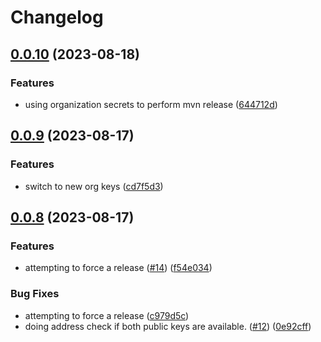# Changelog

## [0.0.10](https://github.com/cardano-foundation/cip30-data-signature-parser/compare/v0.0.9...v0.0.10) (2023-08-18)


### Features

* using organization secrets to perform mvn release ([644712d](https://github.com/cardano-foundation/cip30-data-signature-parser/commit/644712de1ff28d47c7ca0e383c0e8190c0a9e898))

## [0.0.9](https://github.com/cardano-foundation/cip30-data-signature-parser/compare/v0.0.8...v0.0.9) (2023-08-17)


### Features

* switch to new org keys ([cd7f5d3](https://github.com/cardano-foundation/cip30-data-signature-parser/commit/cd7f5d3360a7a851d1fc6f38adf00f15e2be316a))

## [0.0.8](https://github.com/cardano-foundation/cip30-data-signature-parser/compare/0.0.7...v0.0.8) (2023-08-17)


### Features

* attempting to force a release ([#14](https://github.com/cardano-foundation/cip30-data-signature-parser/issues/14)) ([f54e034](https://github.com/cardano-foundation/cip30-data-signature-parser/commit/f54e03413a96f48fded8514ce7b3e41b4afef2b2))


### Bug Fixes

* attempting to force a release ([c979d5c](https://github.com/cardano-foundation/cip30-data-signature-parser/commit/c979d5cf072d20871986922394e102f325fc064d))
* doing address check if both public keys are available. ([#12](https://github.com/cardano-foundation/cip30-data-signature-parser/issues/12)) ([0e92cff](https://github.com/cardano-foundation/cip30-data-signature-parser/commit/0e92cff56f2241f946cfa90edb792203a8d3e14f))
